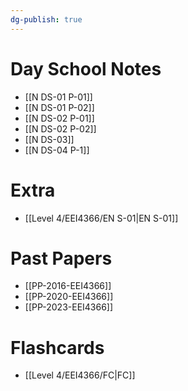 ```yaml
---
dg-publish: true
---
```


# Day School Notes
- [[N DS-01 P-01]]
- [[N DS-01 P-02]]
- [[N DS-02 P-01]]
- [[N DS-02 P-02]]
- [[N DS-03]]
- [[N DS-04 P-1]]
# Extra
- [[Level 4/EEI4366/EN S-01|EN S-01]]
# Past Papers
- [[PP-2016-EEI4366]]
- [[PP-2020-EEI4366]]
- [[PP-2023-EEI4366]]

# Flashcards
- [[Level 4/EEI4366/FC|FC]]
